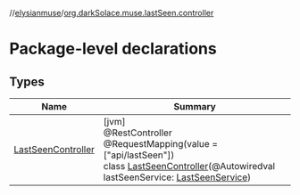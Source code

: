 //[elysianmuse](../../index.md)/[org.darkSolace.muse.lastSeen.controller](index.md)

# Package-level declarations

## Types

| Name | Summary |
|---|---|
| [LastSeenController](-last-seen-controller/index.md) | [jvm]<br>@RestController<br>@RequestMapping(value = [&quot;api/lastSeen&quot;])<br>class [LastSeenController](-last-seen-controller/index.md)(@Autowiredval lastSeenService: [LastSeenService](../org.darkSolace.muse.lastSeen.service/-last-seen-service/index.md)) |
